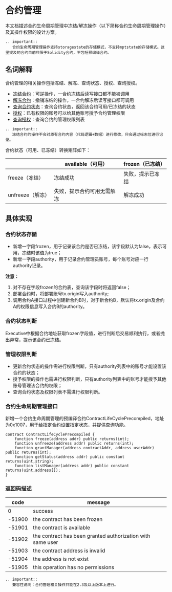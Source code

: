 # 合约管理

本文档描述合约生命周期管理中冻结/解冻操作（以下简称合约生命周期管理操作）及其操作权限的设计方案。

```eval_rst
.. important::
   合约生命周期管理操作支持storagestate的存储模式，不支持mptstate的存储模式。这里提及的合约目前只限于Solidity合约，不包括预编译合约。
```

## 名词解释

合约管理的相关操作包括冻结、解冻、查询状态、授权、查询授权。

- [冻结合约](../../manual/console.html#freezecontract)：可逆操作，一合约冻结后读写接口都不能被调用
- [解冻合约](../../manual/console.html#unfreezecontract)：撤销冻结的操作，一合约解冻后读写接口都可调用
- [查询合约状态](../../manual/console.html#getcontractstatus)：查询合约状态，返回该合约可用/已冻结的状态
- [授权](../../manual/console.html#grantcontractstatusmanager)：已有权限的账号可以给其他账号授予合约管理权限
- [查询授权](../../manual/console.html#listcontractstatusmanager)：查询合约的管理权限列表

```eval_rst
.. important::
   冻结合约的操作不会对原有合约内容（代码逻辑+数据）进行修改，只会通过标志位进行记录。
```

合约状态（可用、已冻结）转换矩阵如下：

|                  | available（可用）          | frozen（已冻结） |
| ---------------- | -------------------------- | ---------------- |
| freeze（冻结）   | 冻结成功                   | 失败，提示已冻结 |
| unfreeze（解冻） | 失败，提示合约可用无需解冻 | 解冻成功         |

## 具体实现

### 合约状态存储

- 新增一字段frozen，用于记录该合约是否已冻结，该字段默认为false，表示可用，冻结时该值为true；
- 新增一字段authority，用于记录合约管理员账号，每个账号对应一行authority记录。

**注意：**

1. 对不存在字段frozen的合约表，查询该字段时将返回false；
2. 部署合约时，将部署账号tx.origin写入authority;
3. 调用合约A接口过程中创建新合约B时，对于新合约B，默认将tx.origin及合约A的权限信息写入合约B的authority。

### 合约状态判断

Executive中根据合约地址获取frozen字段值，进行判断后交易顺利执行，或者抛出异常，提示该合约已冻结。

### 管理权限判断

- 更新合约状态的操作需进行权限判断，只有authority列表中的账号才能设置该合约的状态；
- 授予权限的操作也需进行权限判断，只有authority列表中的账号才能授予其他账号管理该合约的权限；
- 查询合约状态及权限列表不需进行权限判断。

### 合约生命周期管理接口

新增一个合约生命周期管理的预编译合约ContractLifeCyclePrecompiled，地址为0x1007，用于给指定合约设置指定状态，并提供查询功能。

```text
contract ContractLifeCyclePrecompiled {
    function freeze(address addr) public returns(int);
    function unfreeze(address addr) public returns(int);
    function grantManager(address contractAddr, address userAddr) public returns(int);
    function getStatus(address addr) public constant returns(uint,string);
    function listManager(address addr) public constant returns(uint,address[]);
}
```

### 返回码描述

| code   | message                                                    |
| ------ | ---------------------------------------------------------- |
| 0      | success                                                    |
| -51900 | the contract has been frozen                               |
| -51901 | the contract is available                                  |
| -51902 | the contract has been granted authorization with same user |
| -51903 | the contract address is invalid                            |
| -51904 | the address is not exist                                   |
| -51905 | this operation has no permissions                          |

```eval_rst
.. important::
   兼容性说明：合约管理相关操作只能在2.3及以上版本上进行。
```
